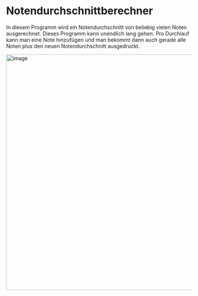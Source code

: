 # Notendurchschnittberechner
In diesem Programm wird ein Notendurchschnitt von beliebig vielen Noten ausgerechnet. Dieses Programm kann unendlich lang gehen. Pro Durchlauf kann man eine Note hinzufügen und man bekommt dann auch gerade alle Noten plus den neuen Notendurchschnitt ausgedruckt.

<img width="638" alt="image" src="https://user-images.githubusercontent.com/97455554/148786691-c0df25b8-e5d8-4005-85c8-b172bf7edf90.png">
